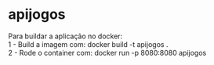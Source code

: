 # apijogos

Para buildar a aplicação no docker:<br>
1 - Build a imagem com: docker build -t apijogos .<br>
2 - Rode o container com: docker run -p 8080:8080 apijogos